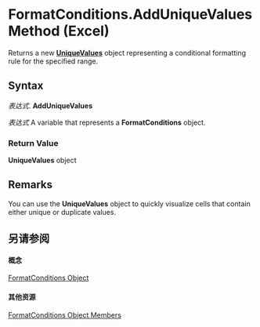 
# FormatConditions.AddUniqueValues Method (Excel)

Returns a new  **[UniqueValues](1b8f056f-040c-7df4-8895-26a520cf6c1b.md)** object representing a conditional formatting rule for the specified range.


## Syntax

 _表达式_. **AddUniqueValues**

 _表达式_ A variable that represents a **FormatConditions** object.


### Return Value

 **UniqueValues** object


## Remarks

You can use the  **UniqueValues** object to quickly visualize cells that contain either unique or duplicate values.


## 另请参阅


#### 概念


[FormatConditions Object](2486d4b4-605c-76d8-132a-694c0c600a81.md)
#### 其他资源


[FormatConditions Object Members](http://msdn.microsoft.com/library/0e5a3774-fe65-597f-9b97-3bba637b55cc%28Office.15%29.aspx)